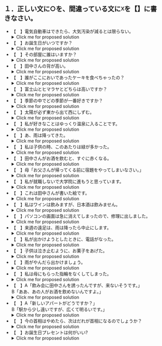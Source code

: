 ## １．正しい文に○を、間違っている文に☓を【】に書きなさい。

+ 【　】電気自動車はできたら、大気汚染が減るとは限らない。
  <details>
  <summary>Click me for proposed solution</summary>
  <b><font size="+1"> 【X】</font> </b>電気自動車<b><font size="+1">が</font></b>できたら、大気汚染が減るとは限らない。
  </details>
+ 【　】お誕生日がいつですか？
  <details>
  <summary>Click me for proposed solution</summary>
  <b><font size="+1"> 【X】</font> </b>お誕生日<b><font size="+1">は</font></b>いつですか？
  </details>
+ 【　】その部屋に誰はいますか？
  <details>
  <summary>Click me for proposed solution</summary>
  <b><font size="+1"> 【X】</font> </b>その部屋に誰<b><font size="+1">が</font></b>いますか？
  </details>
+ 【　】田中さんの背が高い。
  <details>
  <summary>Click me for proposed solution</summary>
  <b><font size="+1"> 【X】</font> </b>田中さん<b><font size="+1">は</font></b>背が高い。
  </details>
+ 【　】誰がここにおいであったケーキを食べちゃったの？
  <details>
  <summary>Click me for proposed solution</summary>
  <b><font size="+1"> 【O】</font> </b>誰がここにおいであったケーキを食べちゃったの？
  </details>
+ 【　】富士山とヒマラヤとどちらは高いですか？
  <details>
  <summary>Click me for proposed solution</summary>
  <b><font size="+1"> 【X】</font> </b>富士山とヒマラヤとどちら<b><font size="+1">が</font></b>高いですか？
  </details>
+ 【　】季節の中でどの季節が一番好きですか？
  <details>
  <summary>Click me for proposed solution</summary>
  <b><font size="+1"> 【O】</font> </b>季節の中でどの季節が一番好きですか？
  </details>
+ 【　】太陽が必ず東から出て西にしずむ。
  <details>
  <summary>Click me for proposed solution</summary>
  <b><font size="+1"> 【X】</font> </b>太陽<b><font size="+1">は</font></b>必ず東から出て西にしずむ。
  </details>
+ 【　】私が好きなことはゆっくり温泉に入ることです。
  <details>
  <summary>Click me for proposed solution</summary>
  <b><font size="+1"> 【O】</font> </b>私が好きなことはゆっくり温泉に入ることです。
  </details>
+ 【　】あ、雨は降ってきた。
  <details>
  <summary>Click me for proposed solution</summary>
  <b><font size="+1"> 【X】</font> </b>あ、雨<b><font size="+1">が</font></b>降ってきた。
  </details>
+ 【　】私は子供の時、このあたりは緑が多かった。
  <details>
  <summary>Click me for proposed solution</summary>
  <b><font size="+1"> 【X】</font> </b>私<b><font size="+1">が</font></b>子供の時、このあたりは緑が多かった。
  </details>
+ 【　】田中さんがお酒を飲むと、すぐに赤くなる。
  <details>
  <summary>Click me for proposed solution</summary>
  <b><font size="+1"> 【X】</font> </b>田中さん<b><font size="+1">は</font></b>お酒を飲むと、すぐに赤くなる。
  </details>
+ 【　】母「お父さんが帰ってくる前に宿題をやってしまいなさい。」
  <details>
  <summary>Click me for proposed solution</summary>
  <b><font size="+1"> 【O】</font> </b>母「お父さんが帰ってくる前に宿題をやってしまいなさい。」
  </details>
+ 【　】私が就職しないで大学院に進もうと思っています。
  <details>
  <summary>Click me for proposed solution</summary>
  <b><font size="+1"> 【X】</font> </b>私<b><font size="+1">は</font></b>就職しないで大学院に進もうと思っています。
  </details>
+ 【　】これは田中さんが書いた絵です。
  <details>
  <summary>Click me for proposed solution</summary>
  <b><font size="+1"> 【O】</font> </b>これは田中さんが書いた絵です。
  </details>
+ 【　】私はワインは飲みますが、日本酒は飲みません。
  <details>
  <summary>Click me for proposed solution</summary>
  <b><font size="+1"> 【O】</font> </b>私はワインは飲みますが、日本酒は飲みません。
  </details>
+ 【　】パソコンの画面は急に消えてしまったので、修理に出しました。
  <details>
  <summary>Click me for proposed solution</summary>
  <b><font size="+1"> 【X】</font> </b>パソコンの画面<b><font size="+1">が</font></b>急に消えてしまったので、修理に出しました。
  </details>
+ 【　】来週の遠足は、雨は降ったら中止にします。
  <details>
  <summary>Click me for proposed solution</summary>
  <b><font size="+1"> 【X】</font> </b>来週の遠足は、雨<b><font size="+1">が</font></b>降ったら中止にします。
  </details>
+ 【　】私が出かけようとしたときに、電話がなった。
  <details>
  <summary>Click me for proposed solution</summary>
  <b><font size="+1"> 【O】</font> </b>私が出かけようとしたときに、電話がなった。
  </details>
+ 【　】子供は泣き止むように、お菓子をあげた。
  <details>
  <summary>Click me for proposed solution</summary>
  <b><font size="+1"> 【X】</font> </b>子供<b><font size="+1">が</font></b>泣き止むように、お菓子をあげた。
  </details>
+ 【　】雨がやんだら出かけましょう。
  <details>
  <summary>Click me for proposed solution</summary>
  <b><font size="+1"> 【O】</font> </b>雨がやんだら出かけましょう。
  </details>
+ 【　】私は母にもらった指輪をなくしてしまった。
  <details>
  <summary>Click me for proposed solution</summary>
  <b><font size="+1"> 【O】</font> </b>私は母にもらった指輪をなくしてしまった。
  </details>
+ 【　】A「飲み会に田中さんを誘ったんですが、来ないそうです。」<br>B「ああ、あの人がお酒を飲めないんですよ。」
  <details>
  <summary>Click me for proposed solution</summary>
  <b><font size="+1"> 【X】</font> </b>A「飲み会に田中さんを誘ったんですが、来ないそうです。」<br>B「ああ、あの人<b><font size="+1">は</font></b>お酒を飲めないんですよ。」
  </details>
+ 【　】A「新しいアパートがどうですか？」<br>B「駅から少し遠いですが、広くて明るいです。」
  <details>
  <summary>Click me for proposed solution</summary>
  <b><font size="+1"> 【X】</font> </b>A「新しいアパート<b><font size="+1">は</font></b>どうですか？」<br>B「駅から少し遠いですが、広くて明るいです。」
  </details>
+ 【　】今の首相はやめたら、次はだれが首相になるのでしょうか？
  <details>
  <summary>Click me for proposed solution</summary>
  <b><font size="+1"> 【X】</font> </b>今の首相<b><font size="+1">が</font></b>やめたら、次はだれが首相になるのでしょうか？
  </details>
+ 【　】お誕生日プレセントは何がいい? 
  <details>
  <summary>Click me for proposed solution</summary>
  <b><font size="+1"> 【O】</font> </b>お誕生日プレセントは何がいい?
  </details>